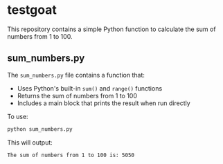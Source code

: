 # testgoat

This repository contains a simple Python function to calculate the sum of numbers from 1 to 100.

## sum_numbers.py

The `sum_numbers.py` file contains a function that:

- Uses Python's built-in `sum()` and `range()` functions
- Returns the sum of numbers from 1 to 100
- Includes a main block that prints the result when run directly

To use:

```bash
python sum_numbers.py
```

This will output:

```
The sum of numbers from 1 to 100 is: 5050
```